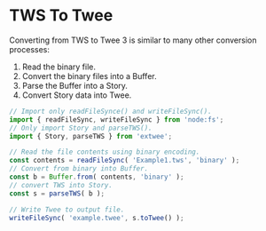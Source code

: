# TWS To Twee

Converting from TWS to Twee 3 is similar to many other conversion processes:

1. Read the binary file.
2. Convert the binary files into a Buffer.
3. Parse the Buffer into a Story.
4. Convert Story data into Twee.

```javascript
// Import only readFileSynce() and writeFileSync().
import { readFileSync, writeFileSync } from 'node:fs';
// Only import Story and parseTWS().
import { Story, parseTWS } from 'extwee';

// Read the file contents using binary encoding.
const contents = readFileSync( 'Example1.tws', 'binary' );
// Convert from binary into Buffer.
const b = Buffer.from( contents, 'binary' );
// convert TWS into Story.
const s = parseTWS( b );

// Write Twee to output file.
writeFileSync( 'example.twee', s.toTwee() );
```
